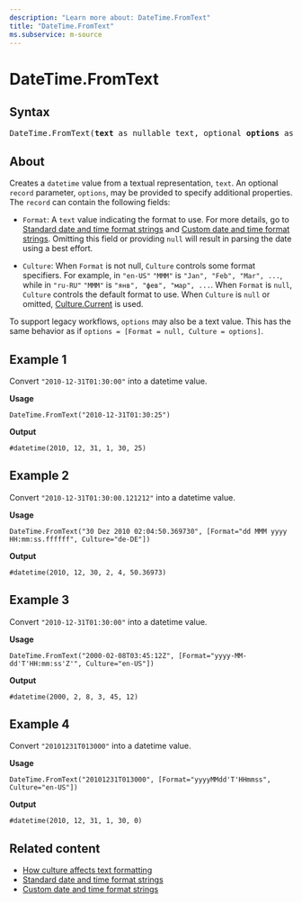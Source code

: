 ```yaml
---
description: "Learn more about: DateTime.FromText"
title: "DateTime.FromText"
ms.subservice: m-source
---
```

# DateTime.FromText

## Syntax

<pre>
DateTime.FromText(<b>text</b> as nullable text, optional <b>options</b> as any) as nullable datetime
</pre>
  
## About

Creates a `datetime` value from a textual representation, `text`. An optional `record` parameter, `options`, may be provided to specify additional properties. The `record` can contain the following fields:

* `Format`: A `text` value indicating the format to use. For more details, go to [Standard date and time format strings](standard-date-and-time-format-strings.md) and [Custom date and time format strings](custom-date-and-time-format-strings.md). Omitting this field or providing `null` will result in parsing the date using a best effort.

* `Culture`: When `Format` is not null, `Culture` controls some format specifiers. For example, in `"en-US"` `"MMM"` is `"Jan", "Feb", "Mar", ...`, while in `"ru-RU"` `"MMM"` is `"янв", "фев", "мар", ...`. When `Format` is `null`, `Culture` controls the default format to use. When `Culture` is `null` or omitted, [Culture.Current](culture-current.md) is used.

To support legacy workflows, `options` may also be a text value. This has the same behavior as if `options = [Format = null, Culture = options]`.

## Example 1

Convert `"2010-12-31T01:30:00"` into a datetime value.

**Usage**

```powerquery-m
DateTime.FromText("2010-12-31T01:30:25")
```

**Output**

`#datetime(2010, 12, 31, 1, 30, 25)`

## Example 2

Convert `"2010-12-31T01:30:00.121212"` into a datetime value.

**Usage**

```powerquery-m
DateTime.FromText("30 Dez 2010 02:04:50.369730", [Format="dd MMM yyyy HH:mm:ss.ffffff", Culture="de-DE"])
```

**Output**

`#datetime(2010, 12, 30, 2, 4, 50.36973)`

## Example 3

Convert `"2010-12-31T01:30:00"` into a datetime value.

**Usage**

```powerquery-m
DateTime.FromText("2000-02-08T03:45:12Z", [Format="yyyy-MM-dd'T'HH:mm:ss'Z'", Culture="en-US"])
```

**Output**

`#datetime(2000, 2, 8, 3, 45, 12)`

## Example 4

Convert `"20101231T013000"` into a datetime value.

**Usage**

```powerquery-m
DateTime.FromText("20101231T013000", [Format="yyyyMMdd'T'HHmmss", Culture="en-US"])
```

**Output**

`#datetime(2010, 12, 31, 1, 30, 0)`

## Related content

* [How culture affects text formatting](how-culture-affects-text-formatting.md)
* [Standard date and time format strings](standard-date-and-time-format-strings.md)
* [Custom date and time format strings](custom-date-and-time-format-strings.md)
